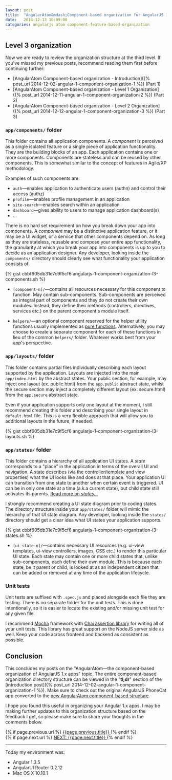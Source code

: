 ```yaml
---
layout: post
title:  "AngularAtom&mdash;Component-based organization for AngularJS 1.x apps (Part&nbsp;4)"
date:   2014-12-13 10:09:00
categories: angularjs atom component-feature-based-organization
---
```


## Level 3 organization

Now we are ready to review the organization structure at the third level.
If you've missed my previous posts, recommend reading them first before
continuing further:

* [AngularAtom Component-based organization - Introduction]({% post_url 2014-12-02-angular-1-component-organization-1 %}) (Part 1)
* [AngularAtom Component-based organization - Level 1 Organization]({% post_url 2014-12-11-angular-1-component-organization-2 %}) (Part 2)
* [AngularAtom Component-based organization - Level 2 Organization]({% post_url 2014-12-12-angular-1-component-organization-3 %}) (Part 3)

### `app/components/` folder

This folder contains all application components. A _component_ is perceived as
a single isolated feature or a single piece of application functionality.
They are the building blocks of an app. Each application contains one or more
components. Components are stateless and can be reused by other components. This is
somewhat similar to the concept of features in Agile/XP methodology.

Examples of such components are:

* `auth`&mdash;enables application to authenticate users (authn) and control their access (authz)
* `profile`&mdash;enables profile management in an application
* `site-search`&mdash;enables search within an application
* `dashboard`&mdash;gives ability to users to manage application dashboard(s)
* ...

<!--more-->

There is no hard set requirement on how you break down your app into components.
A _component_ may be a distinctive application feature, or it
may be a UI widget, or a service that other components depend on. As long as
they are stateless, reusable and compose your entire app functionality, the
granularity at which you break your app into components is up to you to decide
as an application designer. Any developer, looking inside the `components/`
directory should clearly see what functionality your application consists of.

{% gist cbbf605db31e7c9f5cf6 angularjs-1-component-organization-l3-components.sh %}

* `[component-n]/`&mdash;contains all resources necessary for this component to
function. May contain sub-components. Sub-components are perceived as integral
part of components and they do not create their own
modules. Instead, they define their methods (controllers, directives, services etc.)
on the parent component's module itself.

* `helpers/`&mdash;an optional component reserved for the helper utility functions usually
implemented as [pure functions](http://en.wikipedia.org/wiki/Pure_function).
Alternatively, you may choose to create a separate component for each of these
functions in lieu of the common `helpers/` folder. Whatever works best from your app's
perspective.

### `app/layouts/` folder

This folder contains partial files individually describing each layout supported
by the application. Layouts are injected into the main `app/index.html` by the
abstract states. Your public section, for example, may inject one layout
(ex. public.html) from the `app.public` abstract state, whilst the secure
section may inject a completely different layout (ex. secure.html) from
the `app.secure` abstract state.

Even if your application supports only one layout at the moment,
I still recommend creating this folder and describing your single layout in
`default.html` file. This is a very flexible approach that will allow you to
additional layouts in the future, if needed.

{% gist cbbf605db31e7c9f5cf6 angularjs-1-component-organization-l3-layouts.sh %}



### `app/states/` folder

This folder contains a hierarchy of all application UI states.
A _state_ corresponds to a "place" in the application in terms of the overall UI
and navigation. A state describes (via the controller/template and view properties)
what the UI looks like and does at that place. Your application UI can
transition from one state to another when certain event is triggered. UI can be in
only one state at a time (a.k.a current state), but child state still activates its parents.
[Read more on _states_...](https://github.com/angular-ui/ui-router/wiki)

I strongly recommend creating a UI state diagram prior to coding states. The directory
structure inside your `app/states/` folder will mimic the hierarchy of that
UI state diagram. Any developer, looking inside the `states/` directory should
get a clear idea what UI states your application supports.

{% gist cbbf605db31e7c9f5cf6 angularjs-1-component-organization-l3-states.sh %}

* `[ui-state-n]/`&mdash;contains necessary UI resources (e.g. ui-view templates,
ui-view controllers, images, CSS etc.) to render this particular
UI state. Each state may contain one or more child states that, unlike sub-components,
each define their own module. This is because each state, be it parent or child,
is looked at as an independent citizen that can be added or removed
at any time of the application lifecycle.

### Unit tests

Unit tests are suffixed with `.spec.js` and placed alongside each file they are testing.
There is no separate folder for the unit tests. This is done intentionally,
so it is easier to locate the existing and/or missing unit test for any given file.

I recommend [Mocha](http://mochajs.org/) framework with
[Chai assertion library](http://chaijs.com/) for writing all of your unit tests. This library has
great support on the NodeJS server side as well. Keep your code across frontend and backend 
as consistent as possible.

## Conclusion

This concludes my posts on the "AngularAtom&mdash;the component-based organization of
AngularJS 1.x apps" topic. The entire component-based organization directory
structure can be viewed in the
"**tl;dr**" section of the
[introduction post]({% post_url 2014-12-02-angular-1-component-organization-1 %}).
Make sure to check out the original AngularJS PhoneCat app converted to the [new
AngularAtom component-based structure](https://github.com/demisx/angular-phonecat-components).

I hope you found this useful in organizing your Angular 1.x apps.
I may be making further updates to this organization structure based on the feedback I get,
so please make sure to share your thoughts in the comments below.

<div id="post-navigation" >
  <div class="previous">
    {% if page.previous.url %}
    <a href="{{page.previous.url}}" title="Previous post: {{page.next.title}}">
    <i class="fa fa-lg fa-arrow-circle-left"></i>
    {{page.previous.title}}
    </a>
    {% endif %}
  </div>
  <div class="next">
    {% if page.next.url %}
    <a href="{{page.next.url}}" title="Next post:
    {{page.next.title}}">NEXT: {{page.next.title}} <i class="fa fa-2x fa-arrow-circle-right"></i></a>
    {% endif %}
  </div>
</div>

___

Today my environment was:

- Angular 1.3.5
- AngularUI Router 0.2.12
- Mac OS X 10.10.1
